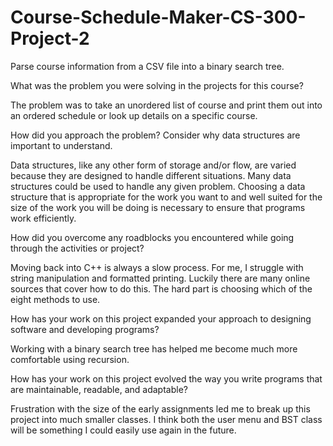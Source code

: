# Course-Schedule-Maker-CS-300-Project-2
Parse course information from a CSV file into a binary search tree. 

What was the problem you were solving in the projects for this course?

The problem was to take an unordered list of course and print them out into an ordered schedule or look up details on a specific course.

How did you approach the problem? Consider why data structures are important to understand.

Data structures, like any other form of storage and/or flow, are varied because they are designed to handle different situations. Many data structures could be used to handle any given problem. Choosing a data structure that is appropriate for the work you want to and well suited for the size of the work you will be doing is necessary to ensure that programs work efficiently.

How did you overcome any roadblocks you encountered while going through the activities or project?

Moving back into C++ is always a slow process. For me, I struggle with string manipulation and formatted printing. Luckily there are many online sources that cover how to do this. The hard part is choosing which of the eight methods to use.

How has your work on this project expanded your approach to designing software and developing programs?

Working with a binary search tree has helped me become much more comfortable using recursion. 

How has your work on this project evolved the way you write programs that are maintainable, readable, and adaptable?

Frustration with the size of the early assignments led me to break up this project into much smaller classes. I think both the user menu and BST class will be something I could easily use again in the future.
